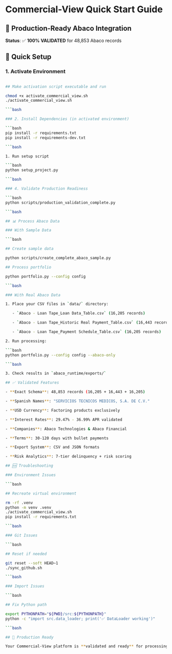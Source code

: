 # Commercial-View Quick Start Guide

## 🏦 Production-Ready Abaco Integration

**Status**: ✅ **100% VALIDATED** for 48,853 Abaco records

## 🚀 Quick Setup

### 1. Activate Environment

```bash

## Make activation script executable and run

chmod +x activate_commercial_view.sh
./activate_commercial_view.sh

```bash

### 2. Install Dependencies (in activated environment)

```bash
pip install -r requirements.txt
pip install -r requirements-dev.txt

```bash

1. Run setup script

```bash
python setup_project.py

```bash

### 4. Validate Production Readiness

```bash
python scripts/production_validation_complete.py

```bash

## 📊 Process Abaco Data

### With Sample Data

```bash

## Create sample data

python scripts/create_complete_abaco_sample.py

## Process portfolio

python portfolio.py --config config

```bash

### With Real Abaco Data

1. Place your CSV files in `data/` directory:

   - `Abaco - Loan Tape_Loan Data_Table.csv` (16,205 records)

   - `Abaco - Loan Tape_Historic Real Payment_Table.csv` (16,443 records)

   - `Abaco - Loan Tape_Payment Schedule_Table.csv` (16,205 records)

2. Run processing:

```bash
python portfolio.py --config config --abaco-only

```bash

3. Check results in `abaco_runtime/exports/`

## ✅ Validated Features

- **Exact Schema**: 48,853 records (16,205 + 16,443 + 16,205)

- **Spanish Names**: "SERVICIOS TECNICOS MEDICOS, S.A. DE C.V."

- **USD Currency**: Factoring products exclusively

- **Interest Rates**: 29.47% - 36.99% APR validated

- **Companies**: Abaco Technologies & Abaco Financial

- **Terms**: 30-120 days with bullet payments

- **Export System**: CSV and JSON formats

- **Risk Analytics**: 7-tier delinquency + risk scoring

## 🆘 Troubleshooting

### Environment Issues

```bash

## Recreate virtual environment

rm -rf .venv
python -m venv .venv
./activate_commercial_view.sh
pip install -r requirements.txt

```bash

### Git Issues

```bash

## Reset if needed

git reset --soft HEAD~1
./sync_github.sh

```bash

### Import Issues

```bash

## Fix Python path

export PYTHONPATH="${PWD}/src:${PYTHONPATH}"
python -c "import src.data_loader; print('✅ DataLoader working')"

```bash

## 🎯 Production Ready

Your Commercial-View platform is **validated and ready** for processing the complete Abaco loan tape with 48,853 records featuring Spanish client names and USD factoring products.

